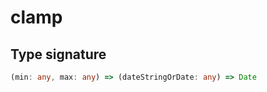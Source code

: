 # clamp

## Type signature

```typescript
(min: any, max: any) => (dateStringOrDate: any) => Date
```
